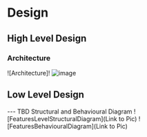 # Design
## High Level Design 
### Architecture 
![Architecture]! ![image](https://user-images.githubusercontent.com/81163246/114970365-ea1dbd80-9e97-11eb-8f37-735cc8833380.png)



## Low Level Design 
--- TBD Structural and Behavioural Diagram ![FeaturesLevelStructuralDiagram](Link to Pic) ![FeaturesBehaviouralDiagram](Link to Pic)
